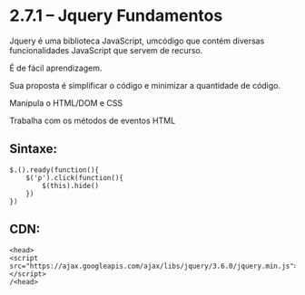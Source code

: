 # 2.7.1 – Jquery Fundamentos

Jquery é uma biblioteca JavaScript, umcódigo que contém diversas funcionalidades JavaScript que servem de recurso.

É de fácil aprendizagem.

Sua proposta é simplificar o código e minimizar a quantidade de código.

Manipula o HTML/DOM e CSS

Trabalha com os métodos de eventos HTML

## Sintaxe:
```
$.().ready(function(){
    $('p').click(function(){
        $(this).hide()
    })
})
```

## CDN:
```
<head>
<script src="https://ajax.googleapis.com/ajax/libs/jquery/3.6.0/jquery.min.js"></script>
/<head>
```
